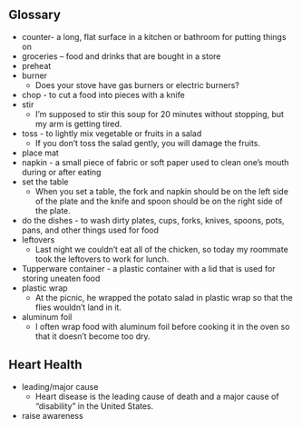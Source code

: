 ## Glossary
- counter- a long, flat surface in a kitchen or bathroom for putting things on
- groceries  – food and drinks that are bought in a store
- preheat
- burner
	- Does your stove have gas burners or electric burners?
- chop - to cut a food into pieces with a knife
- stir 
	- I’m supposed to stir this soup for 20 minutes without stopping, but my arm is getting tired.
- toss - to lightly mix vegetable or fruits in a salad
	- If you don’t toss the salad gently, you will damage the fruits.
- place mat
- napkin - a small piece of fabric or soft paper used to clean one’s mouth during or after eating
- set the table
	- When you set a table, the fork and napkin should be on the left side of the plate and the knife and spoon should be on the right side of the plate.
- do the dishes - to wash dirty plates, cups, forks, knives, spoons, pots, pans, and other things used for food
- leftovers
	- Last night we couldn’t eat all of the chicken, so today my roommate took the leftovers to work for lunch.
- Tupperware container - a plastic container with a lid that is used for storing uneaten food
- plastic wrap
	- At the picnic, he wrapped the potato salad in plastic wrap so that the flies wouldn’t land in it.
- aluminum foil 
	- I often wrap food with aluminum foil before cooking it in the oven so that it doesn’t become too dry.

## Heart Health
- leading/major cause
	- Heart disease is the leading cause of death and a major cause of “disability” in the United States.
- raise awareness